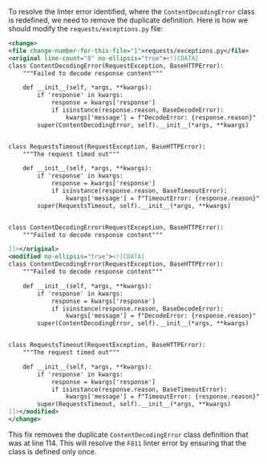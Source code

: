 To resolve the linter error identified, where the `ContentDecodingError` class is redefined, we need to remove the duplicate definition. Here is how we should modify the `requests/exceptions.py` file:

```xml
<change>
<file change-number-for-this-file="1">requests/exceptions.py</file>
<original line-count="8" no-ellipsis="true"><![CDATA[
class ContentDecodingError(RequestException, BaseHTTPError):
    """Failed to decode response content"""

    def __init__(self, *args, **kwargs):
        if 'response' in kwargs:
            response = kwargs['response']
            if isinstance(response.reason, BaseDecodeError):
                kwargs['message'] = f"DecodeError: {response.reason}"
        super(ContentDecodingError, self).__init__(*args, **kwargs)


class RequestsTimeout(RequestException, BaseHTTPError):
    """The request timed out"""

    def __init__(self, *args, **kwargs):
        if 'response' in kwargs:
            response = kwargs['response']
            if isinstance(response.reason, BaseTimeoutError):
                kwargs['message'] = f"TimeoutError: {response.reason}"
        super(RequestsTimeout, self).__init__(*args, **kwargs)


class ContentDecodingError(RequestException, BaseHTTPError):
    """Failed to decode response content"""

]]></original>
<modified no-ellipsis="true"><![CDATA[
class ContentDecodingError(RequestException, BaseHTTPError):
    """Failed to decode response content"""

    def __init__(self, *args, **kwargs):
        if 'response' in kwargs:
            response = kwargs['response']
            if isinstance(response.reason, BaseDecodeError):
                kwargs['message'] = f"DecodeError: {response.reason}"
        super(ContentDecodingError, self).__init__(*args, **kwargs)


class RequestsTimeout(RequestException, BaseHTTPError):
    """The request timed out"""

    def __init__(self, *args, **kwargs):
        if 'response' in kwargs:
            response = kwargs['response']
            if isinstance(response.reason, BaseTimeoutError):
                kwargs['message'] = f"TimeoutError: {response.reason}"
        super(RequestsTimeout, self).__init__(*args, **kwargs)
]]></modified>
</change>
```

This fix removes the duplicate `ContentDecodingError` class definition that was at line 114. This will resolve the `F811` linter error by ensuring that the class is defined only once.